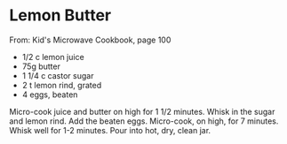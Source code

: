 # Lemon Butter
From: Kid's Microwave Cookbook, page 100

* 1/2 c lemon juice
* 75g butter
* 1 1/4 c castor sugar
* 2 t lemon rind, grated
* 4 eggs, beaten

Micro-cook juice and butter on high for 1 1/2 minutes.  Whisk in the sugar and lemon rind.  Add the beaten eggs.  Micro-cook, on high, for 7 minutes.  Whisk well for 1-2 minutes.  Pour into hot, dry, clean jar.

